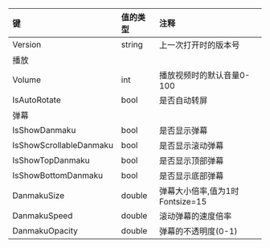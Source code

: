 ﻿键|值的类型|注释
|:-|:-|:-
Version|string|上一次打开时的版本号
播放|
Volume|int|播放视频时的默认音量0-100
IsAutoRotate|bool|是否自动转屏
弹幕|
IsShowDanmaku|bool|是否显示弹幕
IsShowScrollableDanmaku|bool|是否显示滚动弹幕
IsShowTopDanmaku|bool|是否显示顶部弹幕
IsShowBottomDanmaku|bool|是否显示底部弹幕
DanmakuSize|double|弹幕大小倍率,值为1时Fontsize=15
DanmakuSpeed|double|滚动弹幕的速度倍率
DanmakuOpacity|double|弹幕的不透明度(0-1)